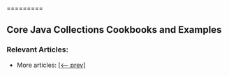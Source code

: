=========

## Core Java Collections Cookbooks and Examples

### Relevant Articles:
- More articles: [[<-- prev]](/core-java-modules/core-java-collections-6)
